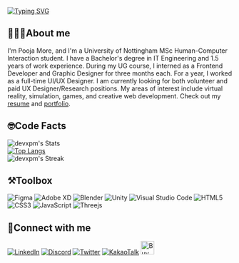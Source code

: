 <a href="https://git.io/typing-svg"><img src="https://readme-typing-svg.demolab.com?font=Consolas&weight=900&size=33&duration=4000&pause=100&color=FFB7C5&center=true&vCenter=true&width=368&height=58&lines=%3C+Hello+World%F0%9F%91%8B%F0%9F%8F%BC%2F%3E;%3C+%E0%A4%A8%E0%A4%AE%E0%A4%B8%E0%A5%8D%E0%A4%A4%E0%A5%87+%E0%A4%B5%E0%A4%B0%E0%A5%8D%E0%A4%B2%E0%A5%8D%E0%A4%A1%F0%9F%91%8B%F0%9F%8F%BC%2F%3E;%3C+%E0%A4%A8%E0%A4%AE%E0%A4%B8%E0%A5%8D%E0%A4%95%E0%A4%BE%E0%A4%B0+%E0%A4%B5%E0%A4%B0%E0%A5%8D%E0%A4%B2%E0%A5%8D%E0%A4%A1%F0%9F%91%8B%F0%9F%8F%BC%2F%3E;%3C+%EC%95%88%EB%85%95%ED%95%98%EC%84%B8%EC%9A%94+%EC%9B%94%EB%93%9C%F0%9F%91%8B%F0%9F%8F%BC%2F%3E;%3C+Hola+World%F0%9F%91%8B%F0%9F%8F%BC%2F%3E" alt="Typing SVG" /></a>

## 👩🏻‍🎓About me
I'm Pooja More, and I'm a University of Nottingham MSc Human-Computer Interaction student. I have a Bachelor's degree in IT Engineering and 1.5 years of work experience. During my UG course, I interned as a Frontend Developer and Graphic Designer for three months each. For a year, I worked as a full-time UI/UX Designer. I am currently looking for both volunteer and paid UX Designer/Research positions. My areas of interest include virtual reality, simulation, games, and creative web development. Check out my [resume](https://drive.google.com/file/d/183cRr0ZqkNB1hxkdoo7GJSPpse265n8Y/view?usp=sharing) and [portfolio]().</div>

## 🤓Code Facts
![devxpm's Stats](https://github-readme-stats.vercel.app/api?username=devxpm&theme=dracula&show_icons=true&hide_border=true&count_private=true)</br>
[![Top Langs](https://github-readme-stats.vercel.app/api/top-langs/?username=devxpm&theme=dracula&hide_border=true&layout=compact)](https://github.com/devxpm/github-readme-stats)</br>
![devxpm's Streak](https://github-readme-streak-stats.herokuapp.com/?user=devxpm&theme=dracula&hide_border=true)

## ⚒️Toolbox
![Figma](https://img.shields.io/badge/figma-%23F24E1E.svg?style=for-the-badge&logo=figma&logoColor=white)
![Adobe XD](https://img.shields.io/badge/Adobe%20XD-470137?style=for-the-badge&logo=Adobe%20XD&logoColor=#FF61F6)
![Blender](https://img.shields.io/badge/blender-%23F5792A.svg?style=for-the-badge&logo=blender&logoColor=white)
![Unity](https://img.shields.io/badge/unity-%23000000.svg?style=for-the-badge&logo=unity&logoColor=white)
![Visual Studio Code](https://img.shields.io/badge/Visual%20Studio%20Code-0078d7.svg?style=for-the-badge&logo=visual-studio-code&logoColor=white)
![HTML5](https://img.shields.io/badge/html5-%23E34F26.svg?style=for-the-badge&logo=html5&logoColor=white)
![CSS3](https://img.shields.io/badge/css3-%231572B6.svg?style=for-the-badge&logo=css3&logoColor=white)
![JavaScript](https://img.shields.io/badge/javascript-%23323330.svg?style=for-the-badge&logo=javascript&logoColor=%23F7DF1E)
![Threejs](https://img.shields.io/badge/threejs-black?style=for-the-badge&logo=three.js&logoColor=white)


## 📩Connect with me
[![LinkedIn](https://img.shields.io/badge/linkedin-%230077B5.svg?style=for-the-badge&logo=linkedin&logoColor=white)](https://www.linkedin.com/in/pooja-more-299b50150/)
[![Discord](https://img.shields.io/badge/Discord-%235865F2.svg?style=for-the-badge&logo=discord&logoColor=white)](https://www.discordapp.com/users/550979836160770048)
[![Twitter](https://img.shields.io/badge/Twitter-%231DA1F2.svg?style=for-the-badge&logo=Twitter&logoColor=white)](https://twitter.com/DeftNinjaaa)
[![KakaoTalk](https://img.shields.io/badge/kakaotalk-ffcd00.svg?style=for-the-badge&logo=kakaotalk&logoColor=000000)](https://open.kakao.com/o/sAvlJmWe)
<a href='https://ko-fi.com/U7U5JCGHP' target='_blank'><img height='30' style='border:0px;height:30px;' src='https://storage.ko-fi.com/cdn/kofi4.png?v=3' border='0' alt='Buy Me a Coffee' /></a> 
